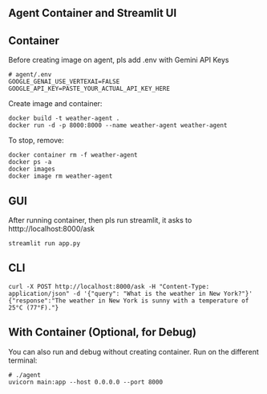 ## Agent Container and Streamlit UI

## Container
Before creating image on agent, pls add .env with Gemini API Keys

``` 
# agent/.env
GOOGLE_GENAI_USE_VERTEXAI=FALSE
GOOGLE_API_KEY=PASTE_YOUR_ACTUAL_API_KEY_HERE
``` 

Create image and container:

```
docker build -t weather-agent . 
docker run -d -p 8000:8000 --name weather-agent weather-agent
``` 

To stop, remove:
```
docker container rm -f weather-agent
docker ps -a
docker images
docker image rm weather-agent
``` 


## GUI
After running container, then pls run streamlit, it asks to htttp://localhost:8000/ask

```
streamlit run app.py
```

## CLI

``` 
curl -X POST http://localhost:8000/ask -H "Content-Type: application/json" -d '{"query": "What is the weather in New York?"}'
{"response":"The weather in New York is sunny with a temperature of 25°C (77°F)."}
``` 


## With Container (Optional, for Debug)
You can also run and debug without creating container. Run on the different terminal:

``` 
# ./agent
uvicorn main:app --host 0.0.0.0 --port 8000
``` 